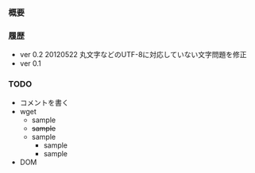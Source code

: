 ### 概要


### 履歴

+ ver 0.2 20120522 丸文字などのUTF-8に対応していない文字問題を修正
+ ver 0.1


### TODO

+ コメントを書く
+ wget
  + sample
  + ~~sample~~
  + sample
    + sample
    + sample
+ DOM
